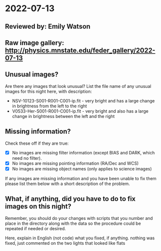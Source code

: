 # 2022-07-13

## Reviewed by:   Emily Watson

## Raw image gallery: http://physics.mnstate.edu/feder_gallery/2022-07-13

## Unusual images?

Are there any images that look unusual? List the file name of any unusual images for this night here, with description:

+ NSV-10123-S001-R001-C001-ip.fit - very bright and has a large change in brightness from the left to the right
+ V0533-Her-S001-R001-C001-ip.fit - very bright and also has a large change in brightness between the left and the right

## Missing information?

Check these off if they are true:

- [x] No images are missing filter information (except BIAS and DARK, which need no filter).
- [x] No images are missing pointing information (RA/Dec and WCS)
- [x] No images are missing object names (only applies to science images)

If any images are missing information and you have been unable to fix them please list
them below with a short description of the problem.


## What, if anything, did you have to do to fix images on this night?

Remember, you should do your changes with scripts that you number and place in the
directory along with the data so the procedure could be repeated if needed or
desired.

Here, explain in English (not code) what you fixed, if anything.
nothing was fixed, just commented on the two lights that looked like flats 
